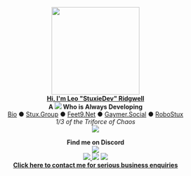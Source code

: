 <p align="center">
  <img src="https://cdn.stuxiedev.net/media/2021/01/18155601/StuxieDev-Brand.png" width="200px">
  <br>
  <a href="https://stux.ie"><b>Hi, I'm Leo "StuxieDev" Ridgwell</b></a>
  <br>
  <b>A <img src="https://cdn.discordapp.com/emojis/969166856546041876.webp?size=20&quality=lossless"> Who is Always Developing</b>
  <br>
  <a href="https://sm.lol/s">Bio</a> ● <a href="https://www.stux.group">Stux.Group</a> ● <a href="https://feet9.net">Feet9.Net</a> ● <a href="https://gaymer.social">Gaymer.Social</a> ● <a href="https://robo.st">RoboStux</a>
  <br>
  <i>1/3 of the Triforce of Chaos</i>
  <br>
  <img src="https://github.stats.stuxapis.net/api?username=StuxieDev&show_icons=true&theme=radical">
</p>

<p align="center">
  <b>Find me on Discord</b>
  <br>
  <img src="https://discord.c99.nl/widget/theme-2/454714967954817024.png">
  <br>
  <a href="https://july.lgbt/discord">
    <img src="https://img.shields.io/discord/800779360134627348?color=5865F2&label=LGBTQTS&logo=discord&logoColor=white&style=flat">
  </a>
    <img src="https://hits.seeyoufarm.com/api/count/incr/badge.svg?url=https%3A%2F%2Fgithub.com%2FStuxieDev%2FStuxieDev&count_bg=%23269E50&title_bg=%23555555&icon=github.svg&icon_color=%23FFFFFF&title=hits&edge_flat=false"/>
  <a href="https://www.twitter.com/stuxiedev">
    <img src="https://img.shields.io/twitter/follow/stuxiedev?color=1DA1F2&label=%40StuxieDev&logo=twitter&logoColor=white&style=flat">
  </a>
  <br>
  <a href="https://leo.ridgwell.family"><b>Click here to contact me for serious business enquiries<b></a>
</p>
